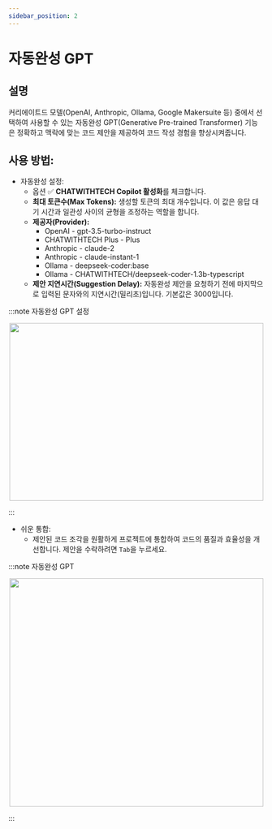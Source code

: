 ```yaml
---
sidebar_position: 2
---
```


# 자동완성 GPT

## 설명
커리에이트드 모델(OpenAI, Anthropic, Ollama, Google Makersuite 등) 중에서 선택하여 사용할 수 있는 자동완성 GPT(Generative Pre-trained Transformer) 기능은 정확하고 맥락에 맞는 코드 제안을 제공하여 코드 작성 경험을 향상시켜줍니다.

## 사용 방법:
- 자동완성 설정:
    - 옵션 ✅ **CHATWITHTECH Copilot 활성화**를 체크합니다.
    - **최대 토큰수(Max Tokens):** 생성할 토큰의 최대 개수입니다. 이 값은 응답 대기 시간과 일관성 사이의 균형을 조정하는 역할을 합니다.
    - **제공자(Provider):**
        - OpenAI - gpt-3.5-turbo-instruct
        - CHATWITHTECH Plus - Plus
        - Anthropic - claude-2
        - Anthropic - claude-instant-1
        - Ollama - deepseek-coder:base
        - Ollama - CHATWITHTECH/deepseek-coder-1.3b-typescript
    - **제안 지연시간(Suggestion Delay):** 자동완성 제안을 요청하기 전에 마지막으로 입력된 문자와의 지연시간(밀리초)입니다. 기본값은 3000입니다.

:::note 자동완성 GPT 설정
<p align="center">
      <img width="500" height="350" src="https://github.com/davila7/code-gpt-docs/assets/37567214/14693326-ee6c-4696-875b-b360188b969d" />
</p>
:::

- 쉬운 통합:
    - 제안된 코드 조각을 원활하게 프로젝트에 통합하여 코드의 품질과 효율성을 개선합니다. 제안을 수락하려면 `Tab`을 누르세요.

:::note 자동완성 GPT
<p align="center">
      <img width="500" height="450" src="https://github.com/davila7/code-gpt-docs/assets/37567214/a3f1d2b5-fc0b-4338-926d-287fcb02465c" />
</p>
:::
